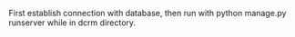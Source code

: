 First establish connection with database, then run with 
python manage.py runserver
while in dcrm directory.
